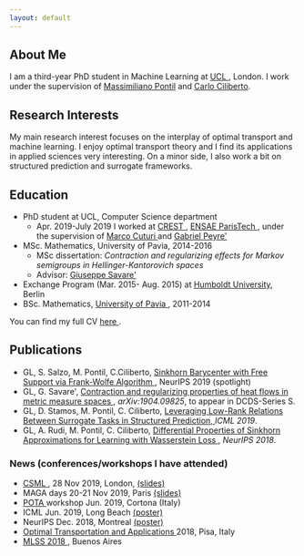```yaml
---
layout: default
---
```


## About Me

I am a third-year PhD student in Machine Learning at <a href="https://www.ucl.ac.uk/"> UCL </a>, London. I work under the supervision of <a href="http://www0.cs.ucl.ac.uk/staff/M.Pontil/">Massimiliano Pontil</a>  and <a href="https://cciliber.github.io">Carlo Ciliberto</a>.



## Research Interests

My main research interest focuses on the interplay of optimal transport and machine learning. I enjoy optimal transport theory and I find its applications in applied sciences very interesting. On a minor side, I also work a bit on structured prediction and surrogate frameworks.

## Education

*   PhD student at UCL, Computer Science department
     * Apr. 2019-July 2019 I worked at  <a href="http://crest.science/"> CREST </a>,  <a href="https://www.ensae.fr/en/"> ENSAE ParisTech </a>, under the supervision of <a href="http://marcocuturi.net/"> Marco Cuturi </a> and <a href="http://www.gpeyre.com/"> Gabriel Peyre' </a>
*   MSc. Mathematics, University of Pavia, 2014-2016
      * MSc dissertation: _Contraction and regularizing effects for Markov semigroups in Hellinger-Kantorovich spaces_
      * Advisor: <a href="https://www-dimat.unipv.it/savare/"> Giuseppe Savare' </a>
*   Exchange Program (Mar. 2015- Aug. 2015) at  <a href="https://www.hu-berlin.de/en/"> Humboldt University</a>, Berlin 
*   BSc. Mathematics, <a href="http://matematica.unipv.it/en/"> University of Pavia </a>, 2011-2014

You can find my full CV <a href="CV.pdf"> here </a>.

## Publications
* GL, S. Salzo, M. Pontil, C.Ciliberto,  <a href="https://arxiv.org/pdf/1905.13194.pdf"> Sinkhorn Barycenter with Free Support via Frank-Wolfe Algorithm  </a>, NeurIPS 2019 (spotlight)
* GL, G. Savare', <a href="https://arxiv.org/pdf/1904.09825.pdf"> Contraction and regularizing properties of heat flows in metric 
measure spaces </a>, _arXiv:1904.09825_, to appear in DCDS-Series S.
*   GL, D. Stamos, M. Pontil, C. Ciliberto,  <a href="https://arxiv.org/abs/1903.00667"> Leveraging Low-Rank Relations Between Surrogate Tasks in Structured Prediction, </a> _ICML 2019_. 
*   GL, A. Rudi, M. Pontil, C. Ciliberto,  <a href="https://papers.nips.cc/paper/7827-differential-properties-of-sinkhorn-approximation-for-learning-with-wasserstein-distance.pdf"> Differential Properties of Sinkhorn Approximations for Learning with Wasserstein Loss </a>, _NeurIPS 2018_.


### News (conferences/workshops I have attended)
* <a href="http://www.csml.ucl.ac.uk/events/399"> CSML </a>, 28 Nov 2019,  London,  <a href="talk_ucl_imp_new.pdf"> (slides) </a>
* MAGA days 20-21 Nov 2019, Paris <a href="slides_talk_paris.pdf"> (slides) </a>
* <a href="http://web.math.unifi.it/users/depascal/Palazzone2019/young.html"> POTA </a>  workshop Jun. 2019, Cortona (Italy)  
* ICML Jun. 2019, Long Beach <a href="posterICML.pdf"> (poster) </a>
* NeurIPS Dec. 2018, Montreal <a href="posterNeurips.pdf"> (poster) </a>
* <a href="http://www.crm.sns.it/event/436/"> Optimal Transportation and Applications </a> 2018, Pisa, Italy
* <a href="http://mlss2018.net.ar/"> MLSS 2018 </a>, Buenos Aires
